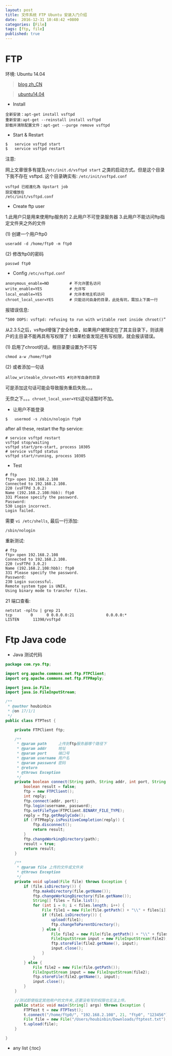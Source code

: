 ```yaml
---
layout: post
title: 文件系统 FTP Ubuntu 安装入门介绍
date:  2016-12-31 10:48:42 +0800
categories: [File]
tags: [ftp, file]
published: true
---
```



# FTP

环境: Ubuntu 14.04

> [blog zh_CN](http://www.cnblogs.com/lidan/archive/2011/11/12/2246507.html)

> [ubuntu14.04](http://www.while0.com/36.html)


- Install

```
全新安装：apt-get install vsftpd
重新安装:apt-get --reinstall install vsftpd
卸载并清除配置文件：apt-get --purge remove vsftpd
```

- Start & Restart

```
$   service vsftpd start
$   service vsftpd restart
```

注意:

网上文章很多有提及```/etc/init.d/vsftpd start``` 之类的启动方式。但是这个目录下我不存在 vsftpd. 这个目录确实有: ```/etc/init/vsftpd.conf```

```
vsftpd 已經進化為 Upstart job
設定檔放在
/etc/init/vsftpd.conf
```

- Create ftp user

1.此用户只是用来使用ftp服务的
2.此用户不可登录服务器
3.此用户不能访问ftp指定文件夹之外的文件

(1) 创建一个用户ftp0

```
useradd -d /home/ftp0 -m ftp0
```

(2) 修改ftp0的密码

```
passwd ftp0
```

- Config ```/etc/vsftpd.conf```


```
anonymous_enable=NO         # 不允许匿名访问
write_enable=YES            # 允许写
local_enable=YES            # 允许本地主机访问
chroot_local_user=YES       # 只能访问自身的目录，此处有坑，需加上下面一行
```


报错误信息:

```
“500 OOPS: vsftpd: refusing to run with writable root inside chroot()”
```


从2.3.5之后，vsftpd增强了安全检查，如果用户被限定在了其主目录下，则该用户的主目录不能再具有写权限了！如果检查发现还有写权限，就会报该错误。


(1) 启用了chroot的话，根目录要设置为不可写

```
chmod a-w /home/ftp0
```

(2) 或者添加一句话

```
allow_writeable_chroot=YES #允许写自身的目录
```

可是添加这句话可能会导致服务重启失败。。。

无奈之下。。。```chroot_local_user=YES```这句话暂时不加。


- 让用户不能登录

```
$   usermod -s /sbin/nologin ftp0
```


after all these, restart the ftp service:

```
# service vsftpd restart
vsftpd stop/waiting
vsftpd start/pre-start, process 10305
# service vsftpd status
vsftpd start/running, process 10305
```


- Test

```
# ftp
ftp> open 192.168.2.108
Connected to 192.168.2.108.
220 (vsFTPd 3.0.2)
Name (192.168.2.108:hbb): ftp0
331 Please specify the password.
Password:
530 Login incorrect.
Login failed.
```

需要 ```vi /etc/shells```, 最后一行添加:

```
/sbin/nologin
```

重新测试:

```
# ftp
ftp> open 192.168.2.108
Connected to 192.168.2.108.
220 (vsFTPd 3.0.2)
Name (192.168.2.108:hbb): ftp0
331 Please specify the password.
Password:
230 Login successful.
Remote system type is UNIX.
Using binary mode to transfer files.
```


21 端口查看:

```
netstat -npltu | grep 21
tcp        0      0 0.0.0.0:21              0.0.0.0:*               LISTEN      11398/vsftpd
```



# Ftp Java code

- Java 测试代码

```java
package com.ryo.ftp;

import org.apache.commons.net.ftp.FTPClient;
import org.apache.commons.net.ftp.FTPReply;

import java.io.File;
import java.io.FileInputStream;

/**
 * @author houbinbin
 * @on 17/1/1
 */
public class FTPTest {

    private FTPClient ftp;

    /**
     * @param path     上传到ftp服务器哪个路径下
     * @param addr     地址
     * @param port     端口号
     * @param username 用户名
     * @param password 密码
     * @return
     * @throws Exception
     */
    private boolean connect(String path, String addr, int port, String username, String password) throws Exception {
        boolean result = false;
        ftp = new FTPClient();
        int reply;
        ftp.connect(addr, port);
        ftp.login(username, password);
        ftp.setFileType(FTPClient.BINARY_FILE_TYPE);
        reply = ftp.getReplyCode();
        if (!FTPReply.isPositiveCompletion(reply)) {
            ftp.disconnect();
            return result;
        }
        ftp.changeWorkingDirectory(path);
        result = true;
        return result;
    }

    /**
     * @param file 上传的文件或文件夹
     * @throws Exception
     */
    private void upload(File file) throws Exception {
        if (file.isDirectory()) {
            ftp.makeDirectory(file.getName());
            ftp.changeWorkingDirectory(file.getName());
            String[] files = file.list();
            for (int i = 0; i < files.length; i++) {
                File file1 = new File(file.getPath() + "\\" + files[i]);
                if (file1.isDirectory()) {
                    upload(file1);
                    ftp.changeToParentDirectory();
                } else {
                    File file2 = new File(file.getPath() + "\\" + files[i]);
                    FileInputStream input = new FileInputStream(file2);
                    ftp.storeFile(file2.getName(), input);
                    input.close();
                }
            }
        } else {
            File file2 = new File(file.getPath());
            FileInputStream input = new FileInputStream(file2);
            ftp.storeFile(file2.getName(), input);
            input.close();
        }
    }

    //测试即使指定其他用户的文件夹,还要没有写的权限也无法上传。
    public static void main(String[] args) throws Exception {
        FTPTest t = new FTPTest();
        t.connect("/home/ftp0/", "192.168.2.108", 21, "ftp0", "123456");
        File file = new File("/Users/houbinbin/Downloads/ftptest.txt");
        t.upload(file);
    }

}
```


* any list
{:toc}